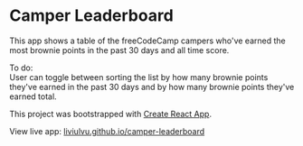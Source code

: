 # Camper Leaderboard


This app shows a table of the freeCodeCamp campers who've earned the most brownie points in the past 30 days and all time score.

To do:  
User can toggle between sorting the list by how many brownie points they've earned in the past 30 days and by how many brownie points they've earned total.


This project was bootstrapped with [Create React App](https://github.com/facebookincubator/create-react-app).

View live app: [liviulvu.github.io/camper-leaderboard](liviulvu.github.io/camper-leaderboard)